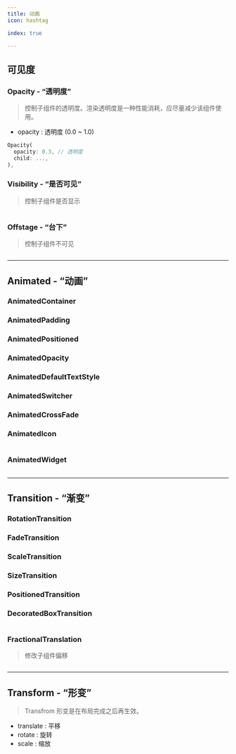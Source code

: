 ```yaml
---
title: 动画
icon: hashtag

index: true

---
```


<!-- more -->

## 可见度

### Opacity - “透明度”
  > 控制子组件的透明度。渲染透明度是一种性能消耗，应尽量减少该组件使用。

- opacity : 透明度 (0.0 ~ 1.0)

```dart
Opacity(
  opacity: 0.3, // 透明度
  child: ...,
),
```

### Visibility - “是否可见”
  > 控制子组件是否显示

```dart

```

### Offstage - “台下”
  > 控制子组件不可见

```dart

```

------

## Animated - “动画”

### AnimatedContainer

### AnimatedPadding

### AnimatedPositioned

### AnimatedOpacity

### AnimatedDefaultTextStyle

### AnimatedSwitcher

### AnimatedCrossFade

### AnimatedIcon

```dart

```

### AnimatedWidget

```dart

```

------

## Transition - “渐变”

### RotationTransition

### FadeTransition

### ScaleTransition

### SizeTransition

### PositionedTransition

### DecoratedBoxTransition

```dart

```

### FractionalTranslation
  > 修改子组件偏移
  
```dart

```

------

## Transform - “形变”
> Transfrom 形变是在布局完成之后再生效。

- translate : 平移
- rotate : 旋转
- scale : 缩放